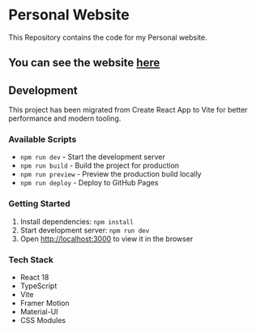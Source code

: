 # Personal Website

This Repository contains the code for my Personal website.

## You can see the website [here](https://www.arya-nair.in/)

## Development

This project has been migrated from Create React App to Vite for better performance and modern tooling.

### Available Scripts

- `npm run dev` - Start the development server
- `npm run build` - Build the project for production
- `npm run preview` - Preview the production build locally
- `npm run deploy` - Deploy to GitHub Pages

### Getting Started

1. Install dependencies: `npm install`
2. Start development server: `npm run dev`
3. Open [http://localhost:3000](http://localhost:3000) to view it in the browser

### Tech Stack

- React 18
- TypeScript
- Vite
- Framer Motion
- Material-UI
- CSS Modules
